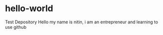 # hello-world
Test Depository
Hello my name is nitin, i am an entrepreneur and learning to use github
